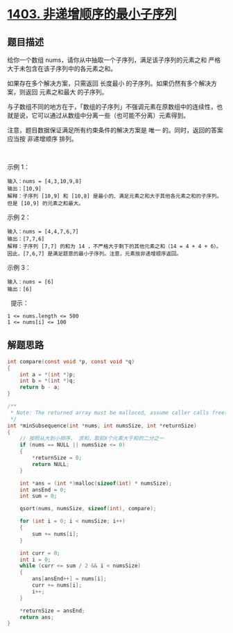 # [1403. 非递增顺序的最小子序列](https://leetcode-cn.com/problems/minimum-subsequence-in-non-increasing-order/)

## 题目描述

给你一个数组 nums，请你从中抽取一个子序列，满足该子序列的元素之和 严格 大于未包含在该子序列中的各元素之和。

如果存在多个解决方案，只需返回 长度最小 的子序列。如果仍然有多个解决方案，则返回 元素之和最大 的子序列。

与子数组不同的地方在于，「数组的子序列」不强调元素在原数组中的连续性，也就是说，它可以通过从数组中分离一些（也可能不分离）元素得到。

注意，题目数据保证满足所有约束条件的解决方案是 唯一 的。同时，返回的答案应当按 非递增顺序 排列。

 

示例 1：

    输入：nums = [4,3,10,9,8]
    输出：[10,9] 
    解释：子序列 [10,9] 和 [10,8] 是最小的、满足元素之和大于其他各元素之和的子序列。但是 [10,9] 的元素之和最大。 

示例 2：

    输入：nums = [4,4,7,6,7]
    输出：[7,7,6] 
    解释：子序列 [7,7] 的和为 14 ，不严格大于剩下的其他元素之和（14 = 4 + 4 + 6）。因此，[7,6,7] 是满足题意的最小子序列。注意，元素按非递增顺序返回。  

示例 3：

    输入：nums = [6]
    输出：[6]
 
提示：

    1 <= nums.length <= 500
    1 <= nums[i] <= 100

## 解题思路

```c
int compare(const void *p, const void *q)
{
    int a = *(int *)p;
    int b = *(int *)q;
    return b - a;
}

/**
 * Note: The returned array must be malloced, assume caller calls free().
 */
int *minSubsequence(int *nums, int numsSize, int *returnSize)
{
    // 按照从大到小排序， 求和，取前X个元素大于和的二分之一
    if (nums == NULL || numsSize <= 0)
    {
        *returnSize = 0;
        return NULL;
    }

    int *ans = (int *)malloc(sizeof(int) * numsSize);
    int ansEnd = 0;
    int sum = 0;

    qsort(nums, numsSize, sizeof(int), compare);

    for (int i = 0; i < numsSize; i++)
    {
        sum += nums[i];
    }

    int curr = 0;
    int i = 0;
    while (curr <= sum / 2 && i < numsSize)
    {
        ans[ansEnd++] = nums[i];
        curr += nums[i];
        i++;
    }

    *returnSize = ansEnd;
    return ans;
}
```
